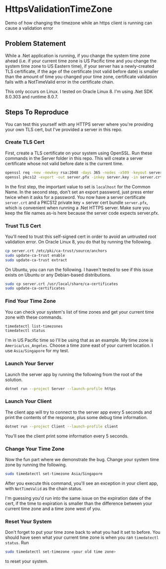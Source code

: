 # HttpsValidationTimeZone
Demo of how changing the timezone while an https client is running can cause a validation error

## Problem Statement
While a .Net application is running, if you change the system time zone ahead (i.e. if your current time zone is US Pacific time and you change the system time zone to US Eastern time),
if your server has a newly-created TLS certificate, if the age of the certificate (not valid before date) is smaller than the amount of time you changed your time zone, certificate
validation fails with a NotTimeValid error in the certificate chain.

This only occurs on Linux. I tested on Oracle Linux 8. I'm using .Net SDK 8.0.303 and runtime 8.0.7.

## Steps To Reproduce
You can test this yourself with any HTTPS server where you're providing your own TLS cert, but I've provided a server in this repo.

### Create TLS Cert
First, create a TLS certificate on your system using OpenSSL.
Run these commands in the Server folder in this repo.
This will create a server certificate whose not valid before date is the current time.

```bash
openssl req -new -newkey rsa:2048 -days 365 -nodes -x509 -keyout server.key -out server.crt
openssl pkcs12 -export -out server.pfx -inkey server.key -in server.crt
```

In the first step, the important value to set is `localhost` for the Common Name.
In the second step, don't set an export password, just press enter twice when it asks for a password.
You now have a server certificate `server.crt` and a PKCS12 private key + server cert bundle `server.pfx`, which is convenient when running a .Net HTTPS server.
Make sure you keep the file names as-is here because the server code expects server.pfx.

### Trust TLS Cert
You'll need to trust this self-signed cert in order to avoid an untrusted root validation error.
On Oracle Linux 8, you do that by running the following.

```bash
cp server.crt /etc/pki/ca-trust/source/anchors
sudo update-ca-trust enable
sudo update-ca-trust extract
```

On Ubuntu, you can run the following. I haven't tested to see if this issue exists on Ubuntu or any Debian-based distributions.

```bash
sudo cp server.crt /usr/local/share/ca-certificates
sudo update-ca-certificates
```

### Find Your Time Zone
You can check your system's list of time zones and get your current time zone with these commands.

```bash
timedatectl list-timezones
timedatectl status
```

I'm in US Pacific time so I'll be using that as an example. My time zone is `America/Los_Angeles`.
Choose a time zone east of your current location. I use `Asia/Singapore` for my test.

### Launch Your Server
Launch the server app by running the following from the root of the solution.

```bash
dotnet run --project Server --launch-profile https
```

### Launch Your Client
The client app will try to connect to the server app every 5 seconds and print the contents of the response, plus some debug time information.

```bash
dotnet run --project Client --launch-profile client
```

You'll see the client print some information every 5 seconds.

### Change Your Time Zone
Now the fun part where we demonstrate the bug. Change your system time zone by running the following.

```bash
sudo timedatectl set-timezone Asia/Singapore
```

After you execute this command, you'll see an exception in your client app, with `NotTimeValid` as the chain status.

I'm guessing you'd run into the same issue on the expiration date of the cert, if the time to expiration is smaller than the difference between your current time zone and a time zone west of you.

### Reset Your System
Don't forget to put your time zone back to what you had it set to before.
You should have seen what your current time zone is when you ran `timedatectl status`. Run

```bash
sudo timedatectl set-timezone <your old time zone>
```

to reset your system.